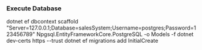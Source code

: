 ### Execute Database 
dotnet ef dbcontext scaffold "Server=127.0.0.1;Database=salesSystem;Username=postgres;Password=123456789" Npgsql.EntityFrameworkCore.PostgreSQL -o Models -f
dotnet dev-certs https --trust
dotnet ef migrations add InitialCreate